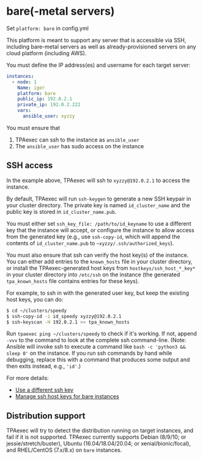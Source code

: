 # bare(-metal servers)

Set `platform: bare` in config.yml

This platform is meant to support any server that is accessible via SSH,
including bare-metal servers as well as already-provisioned servers on
any cloud platform (including AWS).

You must define the IP address(es) and username for each target server:

```yaml
instances:
  - node: 1
    Name: igor
    platform: bare
    public_ip: 192.0.2.1
    private_ip: 192.0.2.222
    vars:
      ansible_user: xyzzy
```

You must ensure that

1. TPAexec can ssh to the instance as `ansible_user`
2. The `ansible_user` has sudo access on the instance

## SSH access

In the example above, TPAexec will ssh to `xyzzy@192.0.2.1` to access
the instance.

By default, TPAexec will run `ssh-keygen` to generate a new SSH keypair
in your cluster directory. The private key is named `id_cluster_name`
and the public key is stored in `id_cluster_name.pub`.

You must either set `ssh_key_file: /path/to/id_keyname` to use a
different key that the instance will accept, or configure the instance
to allow access from the generated key (e.g., use `ssh-copy-id`, which
will append the contents of `id_cluster_name.pub` to
`~xyzzy/.ssh/authorized_keys`).

You must also ensure that ssh can verify the host key(s) of the
instance. You can either add entries to the `known_hosts` file in your
cluster directory, or install the TPAexec-generated host keys from
`hostkeys/ssh_host_*_key*` in your cluster directory into `/etc/ssh` on
the instance (the generated `tpa_known_hosts` file contains entries for
these keys).

For example, to ssh in with the generated user key, but keep the
existing host keys, you can do:

```bash
$ cd ~/clusters/speedy
$ ssh-copy-id -i id_speedy xyzzy@192.0.2.1
$ ssh-keyscan -H 192.0.2.1 >> tpa_known_hosts
```

Run `tpaexec ping ~/clusters/speedy` to check if it's working. If not,
append `-vvv` to the command to look at the complete ssh command-line.
(Note: Ansible will invoke ssh to execute a command like
`bash -c 'python3 && sleep 0'` on the instance. If you run ssh commands
by hand while debugging, replace this with a command that produces some
output and then exits instead, e.g., `'id'`.)

For more details:

* [Use a different ssh key](ssh_key_file.md)
* [Manage ssh host keys for bare instances](manage_ssh_hostkeys.md)

## Distribution support

TPAexec will try to detect the distribution running on target instances,
and fail if it is not supported. TPAexec currently supports Debian
(8/9/10; or jessie/stretch/buster), Ubuntu (16.04/18.04/20.04; or
xenial/bionic/focal), and RHEL/CentOS (7.x/8.x) on `bare` instances.
